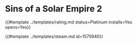 # Sins of a Solar Empire 2
<!-- script:Aliases [
    "SoSE 2"
] -->

{{#template ../templates/rating.md status=Platinum installs=Yes opens=Yes}}

{{#template ../templates/steam.md id=1575940}}
